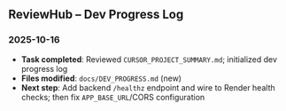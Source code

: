 ## ReviewHub – Dev Progress Log

### 2025-10-16

- **Task completed**: Reviewed `CURSOR_PROJECT_SUMMARY.md`; initialized dev progress log
- **Files modified**: `docs/DEV_PROGRESS.md` (new)
- **Next step**: Add backend `/healthz` endpoint and wire to Render health checks; then fix `APP_BASE_URL`/CORS configuration

